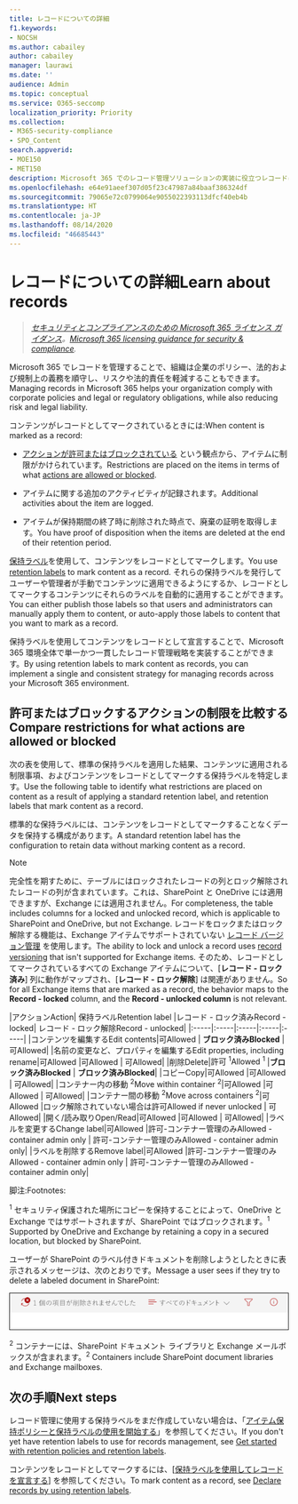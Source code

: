 ```yaml
---
title: レコードについての詳細
f1.keywords:
- NOCSH
ms.author: cabailey
author: cabailey
manager: laurawi
ms.date: ''
audience: Admin
ms.topic: conceptual
ms.service: O365-seccomp
localization_priority: Priority
ms.collection:
- M365-security-compliance
- SPO_Content
search.appverid:
- MOE150
- MET150
description: Microsoft 365 でのレコード管理ソリューションの実装に役立つレコードについて説明します。
ms.openlocfilehash: e64e91aeef307d05f23c47987a84baaf386324df
ms.sourcegitcommit: 79065e72c0799064e9055022393113dfcf40eb4b
ms.translationtype: HT
ms.contentlocale: ja-JP
ms.lasthandoff: 08/14/2020
ms.locfileid: "46685443"
---
```

# <a name="learn-about-records"></a><span data-ttu-id="23089-103">レコードについての詳細</span><span class="sxs-lookup"><span data-stu-id="23089-103">Learn about records</span></span>

><span data-ttu-id="23089-104">*[セキュリティとコンプライアンスのための Microsoft 365 ライセンス ガイダンス](https://aka.ms/ComplianceSD)。*</span><span class="sxs-lookup"><span data-stu-id="23089-104">*[Microsoft 365 licensing guidance for security & compliance](https://aka.ms/ComplianceSD).*</span></span>

<span data-ttu-id="23089-105">Microsoft 365 でレコードを管理することで、組織は企業のポリシー、法的および規制上の義務を順守し、リスクや法的責任を軽減することもできます。</span><span class="sxs-lookup"><span data-stu-id="23089-105">Managing records in Microsoft 365 helps your organization comply with corporate policies and legal or regulatory obligations, while also reducing risk and legal liability.</span></span>

<span data-ttu-id="23089-106">コンテンツがレコードとしてマークされているときには:</span><span class="sxs-lookup"><span data-stu-id="23089-106">When content is marked as a record:</span></span>

- <span data-ttu-id="23089-107">[アクションが許可またはブロックされている](#compare-restrictions-for-what-actions-are-allowed-or-blocked) という観点から、アイテムに制限がかけられています。</span><span class="sxs-lookup"><span data-stu-id="23089-107">Restrictions are placed on the items in terms of what [actions are allowed or blocked](#compare-restrictions-for-what-actions-are-allowed-or-blocked).</span></span>

- <span data-ttu-id="23089-108">アイテムに関する追加のアクティビティが記録されます。</span><span class="sxs-lookup"><span data-stu-id="23089-108">Additional activities about the item are logged.</span></span>

- <span data-ttu-id="23089-109">アイテムが保持期間の終了時に削除された時点で、廃棄の証明を取得します。</span><span class="sxs-lookup"><span data-stu-id="23089-109">You have proof of disposition when the items are deleted at the end of their retention period.</span></span>

<span data-ttu-id="23089-110">[保持ラベル](retention.md#retention-labels)を使用して、コンテンツをレコードとしてマークします。</span><span class="sxs-lookup"><span data-stu-id="23089-110">You use [retention labels](retention.md#retention-labels) to mark content as a record.</span></span> <span data-ttu-id="23089-111">それらの保持ラベルを発行してユーザーや管理者が手動でコンテンツに適用できるようにするか、レコードとしてマークするコンテンツにそれらのラベルを自動的に適用することができます。</span><span class="sxs-lookup"><span data-stu-id="23089-111">You can either publish those labels so that users and administrators can manually apply them to content, or auto-apply those labels to content that you want to mark as a record.</span></span>

<span data-ttu-id="23089-112">保持ラベルを使用してコンテンツをレコードとして宣言することで、Microsoft 365 環境全体で単一かつ一貫したレコード管理戦略を実装することができます。</span><span class="sxs-lookup"><span data-stu-id="23089-112">By using retention labels to mark content as records, you can implement a single and consistent strategy for managing records across your Microsoft 365 environment.</span></span>

## <a name="compare-restrictions-for-what-actions-are-allowed-or-blocked"></a><span data-ttu-id="23089-113">許可またはブロックするアクションの制限を比較する</span><span class="sxs-lookup"><span data-stu-id="23089-113">Compare restrictions for what actions are allowed or blocked</span></span>

<span data-ttu-id="23089-114">次の表を使用して、標準の保持ラベルを適用した結果、コンテンツに適用される制限事項、およびコンテンツをレコードとしてマークする保持ラベルを特定します。</span><span class="sxs-lookup"><span data-stu-id="23089-114">Use the following table to identify what restrictions are placed on content as a result of applying a standard retention label, and retention labels that mark content as a record.</span></span> 

<span data-ttu-id="23089-115">標準的な保持ラベルには、コンテンツをレコードとしてマークすることなくデータを保持する構成があります。</span><span class="sxs-lookup"><span data-stu-id="23089-115">A standard retention label has the configuration to retain data without marking content as a record.</span></span>

>[!NOTE] 
> <span data-ttu-id="23089-116">完全性を期すために、テーブルにはロックされたレコードの列とロック解除されたレコードの列が含まれています。これは、SharePoint と OneDrive には適用できますが、Exchange には適用されません。</span><span class="sxs-lookup"><span data-stu-id="23089-116">For completeness, the table includes columns for a locked and unlocked record, which is applicable to SharePoint and OneDrive, but not Exchange.</span></span> <span data-ttu-id="23089-117">レコードをロックまたはロック解除する機能は、Exchange アイテムでサポートされていない [レコード バージョン管理](record-versioning.md) を使用します。</span><span class="sxs-lookup"><span data-stu-id="23089-117">The ability to lock and unlock a record uses [record versioning](record-versioning.md) that isn't supported for Exchange items.</span></span> <span data-ttu-id="23089-118">そのため、レコードとしてマークされているすべての Exchange アイテムについて、[**レコード - ロック済み**] 列に動作がマップされ、[**レコード - ロック解除**] は関連がありません。</span><span class="sxs-lookup"><span data-stu-id="23089-118">So for all Exchange items that are marked as a record, the behavior maps to the **Record - locked** column, and the **Record - unlocked column** is not relevant.</span></span>


|<span data-ttu-id="23089-119">アクション</span><span class="sxs-lookup"><span data-stu-id="23089-119">Action</span></span>| <span data-ttu-id="23089-120">保持ラベル</span><span class="sxs-lookup"><span data-stu-id="23089-120">Retention label</span></span> |<span data-ttu-id="23089-121">レコード - ロック済み</span><span class="sxs-lookup"><span data-stu-id="23089-121">Record - locked</span></span>| <span data-ttu-id="23089-122">レコード - ロック解除</span><span class="sxs-lookup"><span data-stu-id="23089-122">Record - unlocked</span></span>|
|:-----|:-----|:-----|:-----|:-----|
|<span data-ttu-id="23089-123">コンテンツを編集する</span><span class="sxs-lookup"><span data-stu-id="23089-123">Edit contents</span></span>|<span data-ttu-id="23089-124">可</span><span class="sxs-lookup"><span data-stu-id="23089-124">Allowed</span></span> | <span data-ttu-id="23089-125">**ブロック済み**</span><span class="sxs-lookup"><span data-stu-id="23089-125">**Blocked**</span></span> | <span data-ttu-id="23089-126">可</span><span class="sxs-lookup"><span data-stu-id="23089-126">Allowed</span></span>|
|<span data-ttu-id="23089-127">名前の変更など、プロパティを編集する</span><span class="sxs-lookup"><span data-stu-id="23089-127">Edit properties, including rename</span></span>|<span data-ttu-id="23089-128">可</span><span class="sxs-lookup"><span data-stu-id="23089-128">Allowed</span></span> |<span data-ttu-id="23089-129">可</span><span class="sxs-lookup"><span data-stu-id="23089-129">Allowed</span></span> | <span data-ttu-id="23089-130">可</span><span class="sxs-lookup"><span data-stu-id="23089-130">Allowed</span></span>|
|<span data-ttu-id="23089-131">削除</span><span class="sxs-lookup"><span data-stu-id="23089-131">Delete</span></span>|<span data-ttu-id="23089-132">許可 <sup>1</sup></span><span class="sxs-lookup"><span data-stu-id="23089-132">Allowed <sup>1</sup></span></span> |<span data-ttu-id="23089-133">**ブロック済み**</span><span class="sxs-lookup"><span data-stu-id="23089-133">**Blocked**</span></span> | <span data-ttu-id="23089-134">**ブロック済み**</span><span class="sxs-lookup"><span data-stu-id="23089-134">**Blocked**</span></span>|
|<span data-ttu-id="23089-135">コピー</span><span class="sxs-lookup"><span data-stu-id="23089-135">Copy</span></span>|<span data-ttu-id="23089-136">可</span><span class="sxs-lookup"><span data-stu-id="23089-136">Allowed</span></span> |<span data-ttu-id="23089-137">可</span><span class="sxs-lookup"><span data-stu-id="23089-137">Allowed</span></span> | <span data-ttu-id="23089-138">可</span><span class="sxs-lookup"><span data-stu-id="23089-138">Allowed</span></span>|
|<span data-ttu-id="23089-139">コンテナー内の移動 <sup>2</sup></span><span class="sxs-lookup"><span data-stu-id="23089-139">Move within container <sup>2</sup></span></span>|<span data-ttu-id="23089-140">可</span><span class="sxs-lookup"><span data-stu-id="23089-140">Allowed</span></span> |<span data-ttu-id="23089-141">可</span><span class="sxs-lookup"><span data-stu-id="23089-141">Allowed</span></span> | <span data-ttu-id="23089-142">可</span><span class="sxs-lookup"><span data-stu-id="23089-142">Allowed</span></span>|
|<span data-ttu-id="23089-143">コンテナー間の移動 <sup>2</sup></span><span class="sxs-lookup"><span data-stu-id="23089-143">Move across containers <sup>2</sup></span></span>|<span data-ttu-id="23089-144">可</span><span class="sxs-lookup"><span data-stu-id="23089-144">Allowed</span></span> |<span data-ttu-id="23089-145">ロック解除されていない場合は許可</span><span class="sxs-lookup"><span data-stu-id="23089-145">Allowed if never unlocked</span></span> | <span data-ttu-id="23089-146">可</span><span class="sxs-lookup"><span data-stu-id="23089-146">Allowed</span></span>|
|<span data-ttu-id="23089-147">開く/読み取り</span><span class="sxs-lookup"><span data-stu-id="23089-147">Open/Read</span></span>|<span data-ttu-id="23089-148">可</span><span class="sxs-lookup"><span data-stu-id="23089-148">Allowed</span></span> |<span data-ttu-id="23089-149">可</span><span class="sxs-lookup"><span data-stu-id="23089-149">Allowed</span></span> | <span data-ttu-id="23089-150">可</span><span class="sxs-lookup"><span data-stu-id="23089-150">Allowed</span></span>|
|<span data-ttu-id="23089-151">ラベルを変更する</span><span class="sxs-lookup"><span data-stu-id="23089-151">Change label</span></span>|<span data-ttu-id="23089-152">可</span><span class="sxs-lookup"><span data-stu-id="23089-152">Allowed</span></span> |<span data-ttu-id="23089-153">許可-コンテナー管理のみ</span><span class="sxs-lookup"><span data-stu-id="23089-153">Allowed - container admin only</span></span> | <span data-ttu-id="23089-154">許可-コンテナー管理のみ</span><span class="sxs-lookup"><span data-stu-id="23089-154">Allowed - container admin only</span></span>|
|<span data-ttu-id="23089-155">ラベルを削除する</span><span class="sxs-lookup"><span data-stu-id="23089-155">Remove label</span></span>|<span data-ttu-id="23089-156">可</span><span class="sxs-lookup"><span data-stu-id="23089-156">Allowed</span></span> |<span data-ttu-id="23089-157">許可-コンテナー管理のみ</span><span class="sxs-lookup"><span data-stu-id="23089-157">Allowed - container admin only</span></span> | <span data-ttu-id="23089-158">許可-コンテナー管理のみ</span><span class="sxs-lookup"><span data-stu-id="23089-158">Allowed - container admin only</span></span>|

<span data-ttu-id="23089-159">脚注:</span><span class="sxs-lookup"><span data-stu-id="23089-159">Footnotes:</span></span>

<span data-ttu-id="23089-160"><sup>1</sup> セキュリティ保護された場所にコピーを保持することによって、OneDrive と Exchange ではサポートされますが、SharePoint ではブロックされます。</span><span class="sxs-lookup"><span data-stu-id="23089-160"><sup>1</sup> Supported by OneDrive and Exchange by retaining a copy in a secured location, but blocked by SharePoint.</span></span>

<span data-ttu-id="23089-161">ユーザーが SharePoint のラベル付きドキュメントを削除しようとしたときに表示されるメッセージは、次のとおりです。</span><span class="sxs-lookup"><span data-stu-id="23089-161">Message a user sees if they try to delete a labeled document in SharePoint:</span></span>

![SharePoint の「アイテムが削除されませんでした」というメッセージ](../media/d0020726-1593-4a96-b07c-89b275e75c49.png)


<span data-ttu-id="23089-163"><sup>2</sup> コンテナーには、SharePoint ドキュメント ライブラリと Exchange メールボックスが含まれます。</span><span class="sxs-lookup"><span data-stu-id="23089-163"><sup>2</sup> Containers include SharePoint document libraries and Exchange mailboxes.</span></span>

## <a name="next-steps"></a><span data-ttu-id="23089-164">次の手順</span><span class="sxs-lookup"><span data-stu-id="23089-164">Next steps</span></span>

<span data-ttu-id="23089-165">レコード管理に使用する保持ラベルをまだ作成していない場合は、「[アイテム保持ポリシーと保持ラベルの使用を開始する](get-started-with-retention.md)」を参照してください。</span><span class="sxs-lookup"><span data-stu-id="23089-165">If you don't yet have retention labels to use for records management, see [Get started with retention policies and retention labels](get-started-with-retention.md).</span></span>

<span data-ttu-id="23089-166">コンテンツをレコードとしてマークするには、[[保持ラベルを使用してレコードを宣言する](declare-records.md)] を参照してください。</span><span class="sxs-lookup"><span data-stu-id="23089-166">To mark content as a record, see [Declare records by using retention labels](declare-records.md).</span></span>
